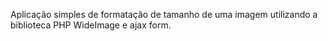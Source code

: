 Aplicação simples de formatação de tamanho de uma imagem utilizando a biblioteca PHP WideImage e ajax form.

